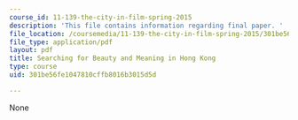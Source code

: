 ```yaml
---
course_id: 11-139-the-city-in-film-spring-2015
description: 'This file contains information regarding final paper. '
file_location: /coursemedia/11-139-the-city-in-film-spring-2015/301be56fe1047810cffb8016b3015d5d_MIT11_139S15_FinalPaper.pdf
file_type: application/pdf
layout: pdf
title: Searching for Beauty and Meaning in Hong Kong
type: course
uid: 301be56fe1047810cffb8016b3015d5d

---
```

None